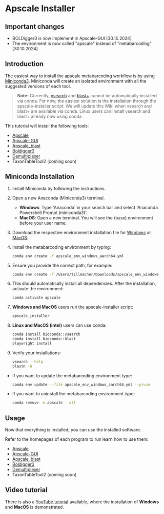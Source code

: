 # Apscale Installer

## Important changes
* BOLDigger3 is now implement in Apscale-GUI [30.10.2024]
* The environment is now called "apscale" instead of "metabarcoding" [30.10.2024]

## Introduction

The easiest way to install the apscale metabarcoding workflow is by using [Miniconda3](https://docs.anaconda.com/miniconda/#). Miniconda will create an isolated environment with all the suggested versions of each tool.

> **Note:** Currently, [vsearch](https://github.com/torognes/vsearch) and [blast+](https://blast.ncbi.nlm.nih.gov/doc/blast-help/downloadblastdata.html) cannot be automatically installed via conda. For now, the easiest solution is the installation through the apscale-installer script. We will update this Wiki when vsearch and blast+ are available via conda. Linux users can install vsearch and blast+ already now using conda.

This tutorial will install the following tools:
* [Apscale](https://github.com/DominikBuchner/apscale)
* [Apscale-GUI](https://github.com/TillMacher/apscale_gui)
* [Apscale_blast](https://github.com/TillMacher/apscale_blast)
* [Boldigger3](https://github.com/DominikBuchner/BOLDigger3)
* [Demultiplexer](https://github.com/DominikBuchner/demultiplexer)
* TaxonTableTool2 (coming soon)

## Miniconda Installation

1. Install Miniconda by following the instructions.

2. Open a new Anaconda (Miniconda3) terminal.
   - **Windows**: Type 'Anaconda' in your search bar and select 'Anaconda Powershell Prompt (miniconda3)'.
   - **MacOS**: Open a new terminal. You will see the (base) environment before your user name.

3. Download the respective environment installation file for [Windows](https://github.com/TillMacher/apscale_installer/blob/main/environments/apscale_env_windows_aarch64.yml) or [MacOS](https://github.com/TillMacher/apscale_installer/blob/main/environments/apscale_env_macos_aarch64.yml).

4. Install the metabarcoding environment by typing:
   ```sh
   conda env create -f apscale_env_windows_aarch64.yml
   
5. Ensure you provide the correct path, for example:
   ```sh
   conda env create -f /Users/tillmacher/Downloads/apscale_env_windows_aarch64.yml
   
6. This should automatically install all dependencies. After the installation, activate the environment:
   ```sh
   conda activate apscale

7. **Windows and MacOS** users run the apscale-installer script:
   ```sh
   apscale_installer

8. **Linux and MacOS (intel)** users can use conda:
   ```sh
   conda install bioconda::vsearch
   conda install bioconda::blast
   playwright install

9. Verify your installations:
   ```sh
   vsearch --help
   blastn -h

* If you want to update the metabarcoding environment type:
  ```sh
  conda env update --file apscale_env_windows_aarch64.yml --prune

* If you want to uninstall the metabarcoding environment type:
  ```sh
  conda remove -n apscale --all

## Usage

Now that everything is installed, you can use the installed software. 

Refer to the homepages of each program to run learn how to use them:
* [Apscale](https://github.com/DominikBuchner/apscale/tree/main?tab=readme-ov-file#how-to-use)
* [Apscale-GUI](https://github.com/TillMacher/apscale_gui)
* [Apscale_blast](https://github.com/TillMacher/apscale_blast?tab=readme-ov-file#how-to-use)
* [Boldigger3](https://github.com/DominikBuchner/BOLDigger3?tab=readme-ov-file#installation-and-usage)
* [Demultiplexer](https://github.com/DominikBuchner/demultiplexer?tab=readme-ov-file#how-to-use)
* TaxonTableTool2 (coming soon)

## Video tutorial
There is also a [YouTube tutorial](https://www.youtube.com/watch?v=c6pm0FhcINI) available, where the installation of **Windows** and **MacOS** is demonstrated.

